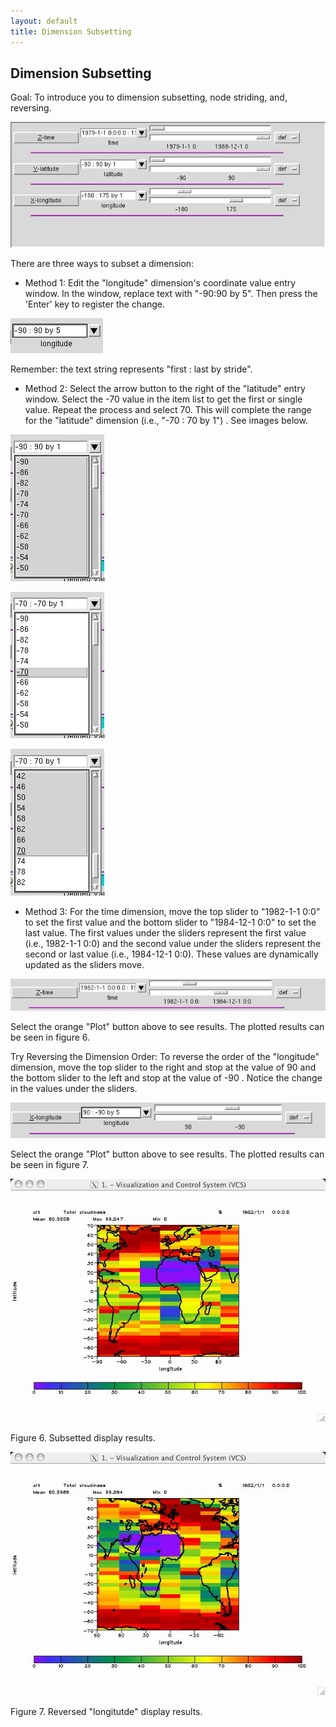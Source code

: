 ```yaml
---
layout: default
title: Dimension Subsetting 
---
```

##  Dimension Subsetting
Goal:  To introduce you to dimension subsetting, node striding, and, reversing. 

![Dimension](media/images/dimension)

There are three ways to subset a dimension:

*  Method 1:  Edit the "longitude" dimension's coordinate value entry window. In the window, replace text with "-90:90 by 5". Then press the 'Enter' key to register the change. 

![Dimension 1](media/images/dimensions_1)

 Remember:  the text string represents "first : last by stride". 

*  Method 2:  Select the arrow button to the right of the "latitude" entry window. Select the -70 value in the item list to get the first or single value. Repeat the process and select 70. This will complete the range for the "latitude" dimension (i.e., "-70 : 70 by 1") . See images below.   

![Dimensions 2](media/images/dimensions_2) 

![Dimensions 3](media/images/dimensions_3)

![Dimensions 4](media/images/dimensions_4)

*  Method 3:  For the time dimension, move the top slider to "1982-1-1 0:0" to set the first value and the bottom slider to "1984-12-1 0:0" to set the last value. The first values under the sliders represent the first value (i.e., 1982-1-1 0:0) and the second value under the sliders represent the second or last value (i.e., 1984-12-1 0:0). These values are dynamically updated as the sliders move.   

![Dimensions_5](media/images/dimensions_5)

Select the orange "Plot" button above to see results. The plotted results can
be seen in figure 6.

Try Reversing the Dimension Order:  To reverse the order of the "longitude" dimension, move the top slider to the right and stop at the value of 90 and the bottom slider to the left and stop at the value of -90 . Notice the change in the values under the sliders.   

![Dimensions_8](media/images/dimensions_8)  

Select the orange "Plot" button above to see results. The plotted results can
be seen in figure 7.    

![Dimensions_6](media/images/dimensions_6)  

Figure 6. Subsetted display results.  

![Dimensions_7](media/images/dimensions_7)  

Figure 7. Reversed "longitutde" display results.
